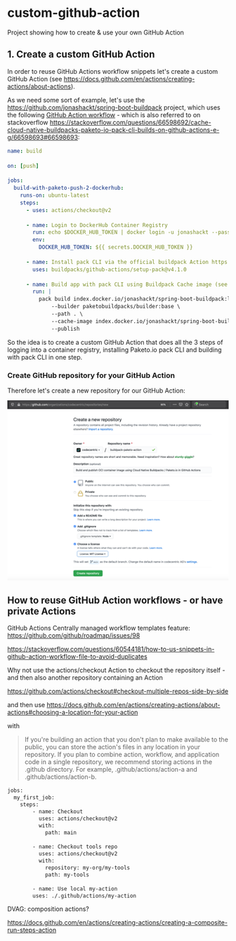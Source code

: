 # custom-github-action
Project showing how to create &amp; use your own GitHub Action

## 1. Create a custom GitHub Action

In order to reuse GitHub Actions workflow snippets let's create a custom GitHub Action (see https://docs.github.com/en/actions/creating-actions/about-actions).

As we need some sort of example, let's use the https://github.com/jonashackt/spring-boot-buildpack project, which uses the following [GitHub Action workflow](https://github.com/jonashackt/spring-boot-buildpack/blob/main/.github/workflows/build.yml) - which is also referred to on stackoverflow https://stackoverflow.com/questions/66598692/cache-cloud-native-buildpacks-paketo-io-pack-cli-builds-on-github-actions-e-g/66598693#66598693:

```yaml
name: build

on: [push]

jobs:
  build-with-paketo-push-2-dockerhub:
    runs-on: ubuntu-latest
    steps:
      - uses: actions/checkout@v2

      - name: Login to DockerHub Container Registry
        run: echo $DOCKER_HUB_TOKEN | docker login -u jonashackt --password-stdin
        env:
          DOCKER_HUB_TOKEN: ${{ secrets.DOCKER_HUB_TOKEN }}

      - name: Install pack CLI via the official buildpack Action https://github.com/buildpacks/github-actions#setup-pack-cli-action
        uses: buildpacks/github-actions/setup-pack@v4.1.0

      - name: Build app with pack CLI using Buildpack Cache image (see https://buildpacks.io/docs/app-developer-guide/using-cache-image/) & publish to Docker Hub
        run: |
          pack build index.docker.io/jonashackt/spring-boot-buildpack:latest \
              --builder paketobuildpacks/builder:base \
              --path . \
              --cache-image index.docker.io/jonashackt/spring-boot-buildpack-paketo-cache-image:latest \
              --publish
```

So the idea is to create a custom GitHub Action that does all the 3 steps of logging into a container registry, installing Paketo.io pack CLI and building with pack CLI in one step.

### Create GitHub repository for your GitHub Action

Therefore let's create a new repository for our GitHub Action:

![create-github-repository](screenshots/create-github-repository.png)




## How to reuse GitHub Action workflows - or have private Actions

GitHub Actions Centrally managed workflow templates feature: https://github.com/github/roadmap/issues/98

https://stackoverflow.com/questions/60544181/how-to-us-snippets-in-github-action-workflow-file-to-avoid-duplicates



Why not use the actions/checkout Action to checkout the repository itself - and then also another repository containing an Action

https://github.com/actions/checkout#checkout-multiple-repos-side-by-side


and then use https://docs.github.com/en/actions/creating-actions/about-actions#choosing-a-location-for-your-action

with

> If you're building an action that you don't plan to make available to the public, you can store the action's files in any location in your repository. If you plan to combine action, workflow, and application code in a single repository, we recommend storing actions in the .github directory. For example, .github/actions/action-a and .github/actions/action-b.

```
jobs:
  my_first_job:
    steps:
		- name: Checkout
		  uses: actions/checkout@v2
		  with:
		    path: main

		- name: Checkout tools repo
		  uses: actions/checkout@v2
		  with:
		    repository: my-org/my-tools
		    path: my-tools

		- name: Use local my-action
		uses: ./.github/actions/my-action

```



DVAG: composition actions?

https://docs.github.com/en/actions/creating-actions/creating-a-composite-run-steps-action